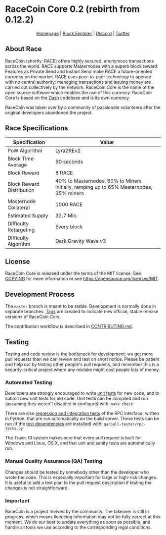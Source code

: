 # RaceCoin Core 0.2 (rebirth from 0.12.2)

<p align="center">
  <a href="https://www.racecrypto.com">Homepage</a> | <a href="http://explorer.racecurrency.com/">Block Explorer</a> | <a href="https://discord.gg/knxGVP">Discord</a> | <a href="https://twitter.com/RaceCryptoCoin">Twitter</a>
</p>

## About Race

RaceCoin (shortly: RACE) offers highly secured, anonymous transactions across the world. RACE supports Masternodes with a superb block reward. Features as Private Send and Instant Send make RACE a future-oriented currency on the market. RACE uses peer-to-peer technology to operate with no central authority: managing transactions and issuing money are carried out collectively by the network. RaceCoin Core is the name of the open source software which enables the use of this currency. RaceCoin Core is based on the [Dash](https://www.dash.org) codebase and is its own currency.

RaceCoin was taken over by a community of passionate volunteers after the original developers abandoned the project.

## Race Specifications

| Specification | Value |
| ------ | ------ |
| PoW Algorithm | Lyra2REv2 |
| Block Time Average | 90 seconds |
| Block Reward | 8 RACE |
| Block Reward Distribution | 40% to Masternodes, 60% to Miners initially, ramping up to 65% Masternodes, 35% miners |
| Masternode Collateral | 1000 RACE |
| Estimated Supply | 32.7 Mio. |
| Difficulty Retargeting | Every block |
| Difficulty Algorithm | Dark Gravity Wave v3 | 

## License

RaceCoin Core is released under the terms of the MIT license. See [COPYING](COPYING) for more
information or see https://opensource.org/licenses/MIT.

## Development Process

The `master` branch is meant to be stable. Development is normally done in separate branches.
[Tags](https://github.com/racecrypto/race/tags) are created to indicate new official,
stable release versions of RaceCoin Core.

The contribution workflow is described in [CONTRIBUTING.md](CONTRIBUTING.md).

## Testing

Testing and code review is the bottleneck for development; we get more pull
requests than we can review and test on short notice. Please be patient and help out by testing
other people's pull requests, and remember this is a security-critical project where any mistake might cost people
lots of money.

### Automated Testing

Developers are strongly encouraged to write [unit tests](/doc/unit-tests.md) for new code, and to
submit new unit tests for old code. Unit tests can be compiled and run
(assuming they weren't disabled in configure) with: `make check`

There are also [regression and integration tests](/qa) of the RPC interface, written
in Python, that are run automatically on the build server.
These tests can be run (if the [test dependencies](/qa) are installed) with: `qa/pull-tester/rpc-tests.py`

The Travis CI system makes sure that every pull request is built for Windows
and Linux, OS X, and that unit and sanity tests are automatically run.

### Manual Quality Assurance (QA) Testing

Changes should be tested by somebody other than the developer who wrote the
code. This is especially important for large or high-risk changes. It is useful
to add a test plan to the pull request description if testing the changes is
not straightforward.

### Important

RaceCoin is a project revived by the community. The takeover is still in progress, which means licencing information may not be fully correct at this moment. We do our best to update everything as soon as possible, and handle all tools we use according to the corresponding legal conditions.







